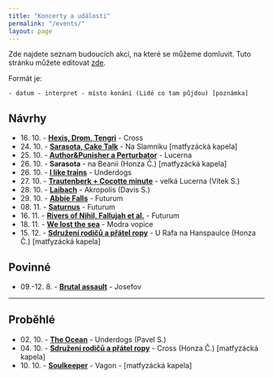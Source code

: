 ```yaml
---
title: "Koncerty a události"
permalink: "/events/"
layout: page
---
```


Zde najdete seznam budoucích akcí, na které se můžeme domluvit. Tuto stránku
můžete editovat [zde](https://github.com/yagarea/blackblog/blob/master/single-pages/events.md?plain=1).

Formát je:

```
- datum - interpret - místo konání (Lidé co tam půjdou) [poznámka]
```

## Návrhy

- 16\. 10\. \- **[Hexis, Drom, Tengri](https://www.crossclub.cz/cs/program/7043-mad-cross/)** - Cross
- 24\. 10\. \- **[Sarasota, Cake Talk](https://bandzone.cz/koncert/530334-praha-na-slamniku-koncert-na-slamniku)** -  Na Slamniku [matfyzácká kapela]
- 25\. 10\. \- **[Author&Punisher a Perturbator](https://obscure.cz/cs/tickets/detail/id/398)** - Lucerna
- 26\. 10\. \- **Sarasota** - na Beanii (Honza Č.) [matfyzácká kapela]
- 26\. 10\. \- **[I like trains](https://goout.net/cs/i-like-trains/szxahfr/)** - Underdogs
- 27\. 10\. \- **[Trautenberk + Cocotte minute](https://www.ticketstream.cz/akce/trautenberk-v-lucerne-krest-noveho-alba-159283)** - velká Lucerna (Vítek S.)
- 28\. 10\. \- **[Laibach](https://obscure.cz/cs/tickets/detail/id/337)** - Akropolis (Davis S.)
- 29\. 10\. \- **[Abbie Falls](https://goout.net/cs/abbie-falls+no-face-no-case+33-movement/szveedt/)** - Futurum
- 08\. 11\. \- **[Saturnus](https://obscure.cz/cs/tickets/detail/id/518)** - Futurum
- 16\. 11\. \- **[Rivers of Nihil, Fallujah et al.](https://obscure.cz/cs/tickets/detail/id/400)** - Futurum
- 18\. 11\. \- **[We lost the sea](https://www.ticketmaster.cz/event/we-lost-the-sea-solkyri-vstupenky/)** - Modra vopice
- 15\. 12\. \- **[Sdružení rodičů a přátel ropy](http://srpr.cz/info.php#gigs)** - U Rafa na Hanspaulce  (Honza Č.) [matfyzácká kapela]

## Povinné

- 09.-12. 8\. - **[Brutal assault](https://brutalassault.cz/cs)** - Josefov

---

## Proběhlé

- 02\. 10\. \- **[The Ocean](https://guides.ticketmaster.cz/event/the-ocean/the-ocean-2021-underdogs/)** - Underdogs (Pavel S.)
- 04\. 10\. \- **[Sdružení rodičů a přátel ropy](http://srpr.cz/info.php#gigs)** - Cross (Honza Č.) [matfyzácká kapela]
- 10\. 10\. \- **[Soulkeeper](http://vagon.cz/dnes.php)** - Vagon - [matfyzácká kapela]

